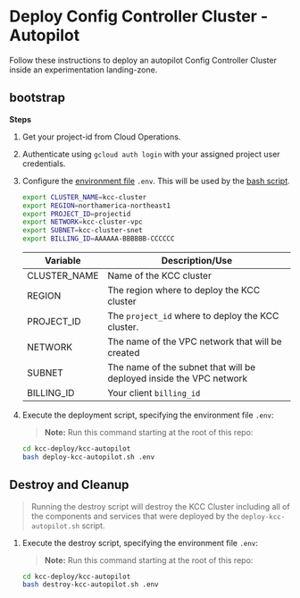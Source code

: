# Deploy Config Controller Cluster - Autopilot

Follow these instructions to deploy an autopilot Config Controller Cluster inside an experimentation landing-zone.

## bootstrap

**Steps**

1. Get your project-id from Cloud Operations.

1. Authenticate using `gcloud auth login` with your assigned project user credentials.

1. Configure the [environment file](.env) `.env`. This will be used by the [bash script](deploy-kcc-autopilot.sh).

    ```sh
    export CLUSTER_NAME=kcc-cluster
    export REGION=northamerica-northeast1
    export PROJECT_ID=projectid
    export NETWORK=kcc-cluster-vpc
    export SUBNET=kcc-cluster-snet
    export BILLING_ID=AAAAAA-BBBBBB-CCCCCC
    ```

    |Variable|Description/Use|
    |--------|---------------|
    | CLUSTER_NAME   | Name of the KCC cluster  |
    | REGION | The region where to deploy the KCC cluster |
    | PROJECT_ID | The `project_id` where to deploy the KCC cluster.   |
    | NETWORK  | The name of the VPC network that will be created  |
    | SUBNET | The name of the subnet that will be deployed inside the VPC network |
    | BILLING_ID  | Your client `billing_id`  |

1. Execute the deployment script, specifying the environment file `.env`:

    > **Note:** Run this command starting at the root of this repo:

    ```sh
    cd kcc-deploy/kcc-autopilot
    bash deploy-kcc-autopilot.sh .env
    ```

## Destroy and Cleanup

> Running the destroy script will destroy the KCC Cluster including all of the components and services that were deployed by the `deploy-kcc-autopilot.sh` script.

1. Execute the destroy script, specifying the environment file `.env`:

    > **Note:** Run this command starting at the root of this repo:

    ```sh
    cd kcc-deploy/kcc-autopilot
    bash destroy-kcc-autopilot.sh .env
    ```
